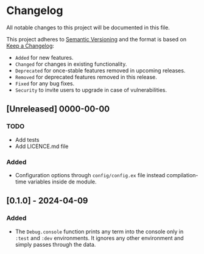 <!-- markdownlint-disable MD024 -->
# Changelog

All notable changes to this project will be documented in this file.

This project adheres to [Semantic Versioning](https://semver.org/spec/v2.0.0.html) and the format is based on [Keep a Changelog](https://keepachangelog.com/en/1.0.0/):

- `Added` for new features.
- `Changed` for changes in existing functionality.
- `Deprecated` for once-stable features removed in upcoming releases.
- `Removed` for deprecated features removed in this release.
- `Fixed` for any bug fixes.
- `Security` to invite users to upgrade in case of vulnerabilities.

## [Unreleased] 0000-00-00

### TODO

- Add tests
- Add LICENCE.md file

### Added

- Configuration options through `config/config.ex` file instead compilation-time variables inside de module.

## [0.1.0] - 2024-04-09

### Added

- The `Debug.console` function prints any term into the console only in `:test` and `:dev` environments. It ignores any other environment and simply passes through the data.
